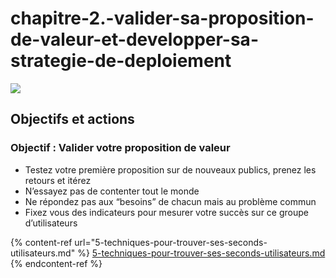 # chapitre-2.-valider-sa-proposition-de-valeur-et-developper-sa-strategie-de-deploiement

![](https://lh3.googleusercontent.com/BDIe0d-AFKqE8y7x641DCN8pC3J-wL9m0LyIySJVKRUoxZAk069VRUNiSQn4ctK2fXARbYTZkTXZzqG1r7Y\_bAEokT57XBXhCv7ziQ7l8Vp7kOWJWUaryFnXBC8sw6dTiKNr0-jr)

## **Objectifs et actions**

### **Objectif : Valider votre proposition de valeur**

* Testez votre première proposition sur de nouveaux publics, prenez les retours et itérez
* N’essayez pas de contenter tout le monde
* Ne répondez pas aux “besoins” de chacun mais au problème commun
* Fixez vous des indicateurs pour mesurer votre succès sur ce groupe d’utilisateurs

{% content-ref url="5-techniques-pour-trouver-ses-seconds-utilisateurs.md" %}
[5-techniques-pour-trouver-ses-seconds-utilisateurs.md](5-techniques-pour-trouver-ses-seconds-utilisateurs.md)
{% endcontent-ref %}
